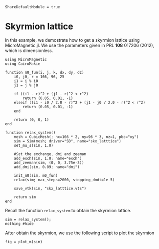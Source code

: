 ```@meta
ShareDefaultModule = true
```

# Skyrmion lattice

In this example, we demostrate how to get a skyrmion lattice using MicroMagnetic.jl. We use the parameters given in PRL **108** 017206 (2012), which is dimensionless.

````@example
using MicroMagnetic
using CairoMakie

function m0_fun(i, j, k, dx, dy, dz)
    i0, j0, r = 166, 96, 25
    i1 = i % i0
    j1 = j % j0

    if ((i1 - r)^2 + (j1 - r)^2 < r^2)
        return (0.05, 0.01, -1)
    elseif ((i1 - i0 / 2.0 - r)^2 + (j1 - j0 / 2.0 - r)^2 < r^2)
        return (0.05, 0.01, -1)
    end

    return (0, 0, 1)
end

function relax_system()
    mesh = CubicMesh(; nx=166 * 2, ny=96 * 3, nz=1, pbc="xy")
    sim = Sim(mesh; driver="SD", name="skx_latttice")
    set_mu_s(sim, 1.0)

    #Set the exchange, dmi and zeeman
    add_exch(sim, 1.0; name="exch")
    add_zeeman(sim, (0, 0, 3.75e-3))
    add_dmi(sim, 0.09; name="dmi")

    init_m0(sim, m0_fun)
    relax(sim; max_steps=2000, stopping_dmdt=1e-5)

    save_vtk(sim, "skx_latttice.vts")

    return sim
end
````

Recall the function `relax_system` to obtain the skyrmion lattice.

````@example
sim = relax_system();
nothing #hide
````

After obtain the skyrmion, we use the following script to plot the skyrmion

````@example
fig = plot_m(sim)
````